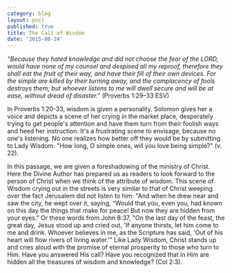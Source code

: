 ```yaml
---
category: blog
layout: post
published: true
title: The Call of Wisdom
date: '2015-08-24'
---
```

_“Because they hated knowledge and did not choose the fear of the LORD, would have none of my counsel and despised all my reproof, therefore they shall eat the fruit of their way, and have their fill of their own devices. For the simple are killed by their turning away, and the complacency of fools destroys them; but whoever listens to me will dwell secure and will be at ease, without dread of disaster.”_ (Proverbs 1:29–33 ESV)

In Proverbs 1:20-33, wisdom is given a personality. Solomon gives her a voice and depicts a scene of her crying in the market place, desperately trying to get people's attention and have them turn from their foolish ways and heed her instruction. It's a frustrating scene to envisage, because no one's listening. No one realizes how better off they would be by submitting to Lady Wisdom. "How long, O simple ones, will you love being simple?" (v. 22).

In this passage, we are given a foreshadowing of the ministry of Christ. Here the Divine Author has prepared us as readers to look forward to the person of Christ when we think of the attribute of wisdom. This scene of Wisdom crying out in the streets is very similar to that of Christ weeping over the fact Jerusalem did not listen to him: "And when he drew near and saw the city, he wept over it, saying, “Would that you, even you, had known on this day the things that make for peace! But now they are hidden from your eyes." Or these words from John 8:37, "On the last day of the feast, the great day, Jesus stood up and cried out, 'If anyone thirsts, let him come to me and drink. Whoever believes in me, as the Scripture has said, 'Out of his heart will flow rivers of living water.'" Like Lady Wisdom, Christ stands up and cries aloud with the promise of eternal prosperity to those who turn to Him. Have you answered His call? Have you recognized that in Him are hidden all the treasures of wisdom and knowledge? (Col 2:3). 
